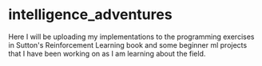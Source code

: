 # intelligence_adventures

Here I will be uploading my implementations to the programming exercises in Sutton's Reinforcement Learning book and some beginner ml projects that I have been working on as I am learning about the field. 
